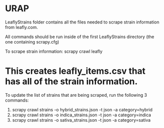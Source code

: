 URAP
====
LeaflyStrains folder contains all the files needed to scrape strain information from leafly.com.

All commands should be run inside of the first LeaflyStrains directory (the one containing scrapy.cfg)

To scrape strain information: scrapy crawl leafly
# This creates leafly_items.csv that has all of the strain information.

To update the list of strains that are being scraped, run the following 3 commands:
1) scrapy crawl strains -o hybrid_strains.json -t json -a category=hybrid
2) scrapy crawl strains -o indica_strains.json -t json -a category=indica
3) scrapy crawl strains -o sativa_strains.json -t json -a category=sativa
